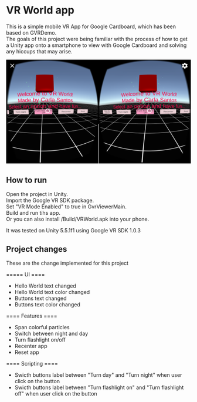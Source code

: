 # VR World app

This is a simple mobile VR App for Google Cardboard, which has been based on GVRDemo.  
The goals of this project were being familiar with the process of how to get a Unity app onto a smartphone to view with Google Cardboard  and solving any hiccups that may arise.  

![alt text](https://github.com/julciane/Udacity-VRND-VRWorld/blob/master/Screeshots/Screenshot_20170413-213225.png)


## How to run

Open the project in Unity.  
Import the Google VR SDK package.  
Set "VR Mode Enabled" to true in GvrViewerMain.  
Build and run tihs app.  
Or you can also install /Build/VRWorld.apk into your phone.  

It was tested on Unity 5.5.1f1 using Google VR SDK 1.0.3

## Project changes

These are the change implemented  for this project

===== UI ====
* Hello World text changed
* Hello World text color changed
* Buttons text changed
* Buttons text color changed

==== Features ====
* Span colorful particles
* Switch between night and day
* Turn flashlight on/off
* Recenter app
* Reset app

==== Scripting ====
* Swicth buttons label between "Turn day" and "Turn night" when user click on the button
* Swicth buttons label between "Turn flashlight on" and "Turn flashlight off" when user click on the button
